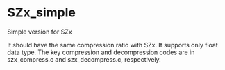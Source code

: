 # SZx_simple
Simple version for SZx

It should have the same compression ratio with SZx. 
It supports only float data type. 
The key compression and decompression codes are in szx_compress.c and szx_decompress.c, respectively. 
